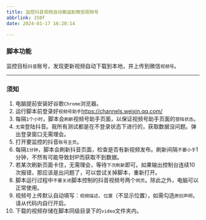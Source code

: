 ```yaml
---
title: 监控抖音视频自动搬运到微信视频号
abbrlink: 150f
date: 2024-01-17 16:20:14

---
```


### 脚本功能

监控目标`抖音`账号，发现更新视频自动下载到本地，并上传到微信`视频号`。

------

### 须知

1. 电脑提前安装好谷歌`Chrome`浏览器。
2. 运行脚本前登录好`视频号助手`https://channels.weixin.qq.com/
3. 每隔`1个小时`，脚本会`刷新`视频号助手页面，以保证视频号助手页面的`登陆状态`。
4. `无需`登陆抖音。我所有测试都是在不登录状态下进行的，获取数据没问题。弹出登录窗口无需理会。
5. 打开要监控的抖音`账号主页`。
6. 每隔`1分钟`，脚本会刷新抖音页面，检查是否有新视频发布。刷新间隔`不要小于`1分钟，不然有可能导致封IP而获取不到数据。
7. 若某次刷新页面卡住，无需理会，等待`下次刷新`即可。如果输出控制台连续10次报错，那应该是出问题了，可以尝试关掉脚本，重新打开。
8. 脚本运行过程中`不要关闭`脚本控制的抖音视频号两个`网页`。除此之外，电脑可以正常使用。
9. 视频号上传默认自动填写：`视频描述`、`位置`（不显示位置），如需勾选`原创声明`，请从代码内自行开启。
10. 下载的视频存储在脚本同级目录下的`video`文件夹内。
